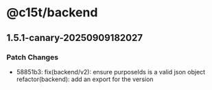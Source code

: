 # @c15t/backend

## 1.5.1-canary-20250909182027

### Patch Changes

- 58851b3: fix(backend/v2): ensure purposeIds is a valid json object
  refactor(backend): add an export for the version
